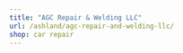 ```yaml
---
title: "AGC Repair & Welding LLC"
url: /ashland/agc-repair-and-welding-llc/
shop: car repair
---
```


